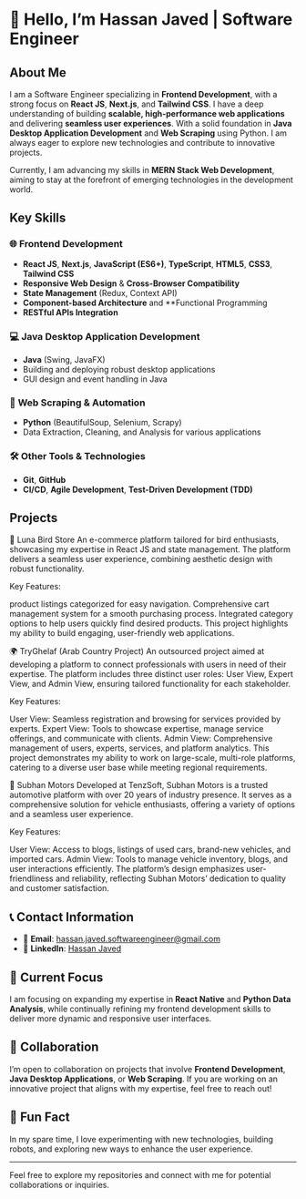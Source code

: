 # 👋 Hello, I’m Hassan Javed | Software Engineer

## About Me
I am a Software Engineer specializing in **Frontend Development**, with a strong focus on **React JS**, **Next.js**, and **Tailwind CSS**.
I have a deep understanding of building **scalable, high-performance web applications** and delivering **seamless user experiences**. 
With a solid foundation in **Java Desktop Application Development** and **Web Scraping** using Python.
I am always eager to explore new technologies and contribute to innovative projects.

Currently, I am advancing my skills in **MERN Stack Web Development**, aiming to stay at the forefront of emerging technologies in the development world.

## Key Skills

### 🌐 **Frontend Development**
- **React JS**, **Next.js**, **JavaScript (ES6+)**, **TypeScript**, **HTML5**, **CSS3**, **Tailwind CSS**
- **Responsive Web Design** & **Cross-Browser Compatibility**
- **State Management** (Redux, Context API)
- **Component-based Architecture** and **Functional Programming
- **RESTful APIs Integration**

### 💻 **Java Desktop Application Development**
- **Java** (Swing, JavaFX)
- Building and deploying robust desktop applications
- GUI design and event handling in Java

### 🐍 **Web Scraping & Automation**
- **Python** (BeautifulSoup, Selenium, Scrapy)
- Data Extraction, Cleaning, and Analysis for various applications

### 🛠️ **Other Tools & Technologies**
- **Git**, **GitHub**
- **CI/CD**, **Agile Development**, **Test-Driven Development (TDD)**

## Projects

🛒 Luna Bird Store
An e-commerce platform tailored for bird enthusiasts, showcasing my expertise in React JS and state management.
The platform delivers a seamless user experience, combining aesthetic design with robust functionality.

Key Features:

product listings categorized for easy navigation.
Comprehensive cart management system for a smooth purchasing process.
Integrated category options to help users quickly find desired products.
This project highlights my ability to build engaging, user-friendly web applications.

🌍 TryGhelaf (Arab Country Project)
An outsourced project aimed at developing a platform to connect professionals with users in need of their expertise. 
The platform includes three distinct user roles: User View, Expert View, and Admin View, ensuring tailored functionality for each stakeholder.

Key Features:

User View: Seamless registration and browsing for services provided by experts.
Expert View: Tools to showcase expertise, manage service offerings, and communicate with clients.
Admin View: Comprehensive management of users, experts, services, and platform analytics.
This project demonstrates my ability to work on large-scale, multi-role platforms, catering to a diverse user base while meeting regional requirements.

🚗 Subhan Motors
Developed at TenzSoft, Subhan Motors is a trusted automotive platform with over 20 years of industry presence. 
It serves as a comprehensive solution for vehicle enthusiasts, offering a variety of options and a seamless user experience.

Key Features:

User View: Access to blogs, listings of used cars, brand-new vehicles, and imported cars.
Admin View: Tools to manage vehicle inventory, blogs, and user interactions efficiently.
The platform’s design emphasizes user-friendliness and reliability, reflecting Subhan Motors’ dedication to quality and customer satisfaction.


## 📞 Contact Information

- 📧 **Email**: [hassan.javed.softwareengineer@gmail.com](mailto:hassan.javed.softwareengineer@gmail.com)
- 🔗 **LinkedIn**: [Hassan Javed](https://www.linkedin.com/in/hassansoftwareengineer/)

## 🎯 Current Focus
I am focusing on expanding my expertise in **React Native** and **Python Data Analysis**, while continually refining my frontend development skills to deliver more dynamic and responsive user interfaces.

## 🤝 Collaboration
I’m open to collaboration on projects that involve **Frontend Development**, **Java Desktop Applications**, or **Web Scraping**.
If you are working on an innovative project that aligns with my expertise, feel free to reach out!

## 🎉 Fun Fact
In my spare time, I love experimenting with new technologies, building robots, and exploring new ways to enhance the user experience.

---

Feel free to explore my repositories and connect with me for potential collaborations or inquiries.
